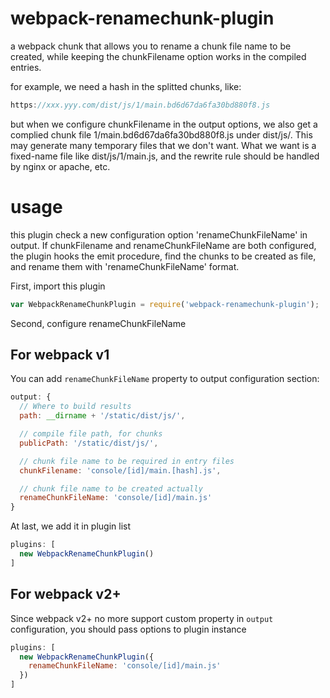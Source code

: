 # webpack-renamechunk-plugin
a webpack chunk that allows you to rename a chunk file name to be created, while keeping the chunkFilename option works in the compiled entries.

for example, we need a hash in the splitted chunks, like:

```js
https://xxx.yyy.com/dist/js/1/main.bd6d67da6fa30bd880f8.js
```

but when we configure chunkFilename in the output options, we also get a complied chunk file 1/main.bd6d67da6fa30bd880f8.js under dist/js/. This may generate many temporary files that we don't want. What we want is a fixed-name file like dist/js/1/main.js, and the rewrite rule should be handled by nginx or apache, etc.


# usage
this plugin check a new configuration option 'renameChunkFileName' in output. If chunkFilename and renameChunkFileName are both configured, the plugin hooks the emit procedure, find the chunks to be created as file, and rename them with 'renameChunkFileName' format.

First, import this plugin

```js
var WebpackRenameChunkPlugin = require('webpack-renamechunk-plugin');
```

Second, configure renameChunkFileName

## For webpack v1

You can add `renameChunkFileName` property to output configuration section:

```js
output: {
  // Where to build results
  path: __dirname + '/static/dist/js/',

  // compile file path, for chunks
  publicPath: '/static/dist/js/',

  // chunk file name to be required in entry files
  chunkFilename: 'console/[id]/main.[hash].js',

  // chunk file name to be created actually
  renameChunkFileName: 'console/[id]/main.js'
}
```

At last, we add it in plugin list

```js
plugins: [
  new WebpackRenameChunkPlugin()
]
```

## For webpack v2+

Since webpack v2+ no more support custom property in `output` configuration, you should pass options
to plugin instance

```js
plugins: [
  new WebpackRenameChunkPlugin({
    renameChunkFileName: 'console/[id]/main.js'
  })
]
```
